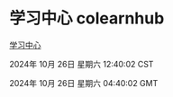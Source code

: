 # 学习中心 colearnhub
[学习中心](http://219.139.197.74:56308/colearnhub/)

2024年 10月 26日 星期六 12:40:02 CST

2024年 10月 26日 星期六 04:40:02 GMT
